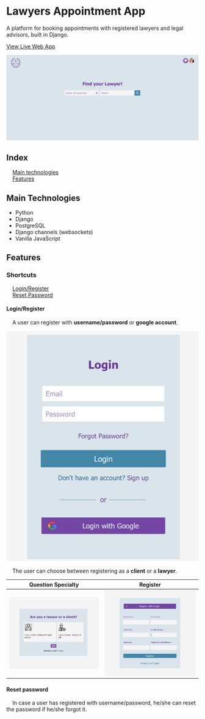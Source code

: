 
# Lawyers Appointment App

A platform for booking appointments with registered lawyers and legal advisors, built in Django.

[View Live Web App](https://lawyer-appointment-app.onrender.com)

![front page](screenshots/front-page.webp)

## Index

&nbsp;&nbsp;&nbsp;&nbsp;[Main technologies](#maintechnologies)\
&nbsp;&nbsp;&nbsp;&nbsp;[Features](#features)

## Main Technologies

- Python
- Django
- PostgreSQL
- Django channels (websockets)
- Vanilla JavaScript

## Features

### Shortcuts

&nbsp;&nbsp;&nbsp;&nbsp;[Login/Register](#loginregister)\
&nbsp;&nbsp;&nbsp;&nbsp;[Reset Password](#reset-password)

#### Login/Register
&nbsp;&nbsp;&nbsp;&nbsp;A user can register with **username/password** or **google account**.

![Login Screen](screenshots/login.webp)

&nbsp;&nbsp;&nbsp;&nbsp;The user can choose between registering as a **client** or a **lawyer**.

|Question Specialty|Register|
|:-:|:-:|
|![Login Screen](screenshots/question-specialty.webp)|![Register Screen](screenshots/register.webp)|

#### Reset password

&nbsp;&nbsp;&nbsp;&nbsp;In case a user has registered with username/password, he/she can reset the password if he/she forgot it.
